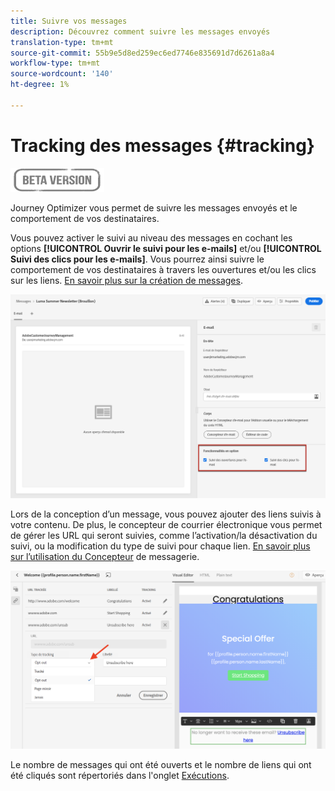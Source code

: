 ```yaml
---
title: Suivre vos messages
description: Découvrez comment suivre les messages envoyés
translation-type: tm+mt
source-git-commit: 55b9e5d8ed259ec6ed7746e835691d7d6261a8a4
workflow-type: tm+mt
source-wordcount: '140'
ht-degree: 1%

---
```


# Tracking des messages {#tracking}

![](assets/do-not-localize/badge.png)

Journey Optimizer vous permet de suivre les messages envoyés et le comportement de vos destinataires.

Vous pouvez activer le suivi au niveau des messages en cochant les options **[!UICONTROL Ouvrir le suivi pour les e-mails]** et/ou **[!UICONTROL Suivi des clics pour les e-mails]**. Vous pourrez ainsi suivre le comportement de vos destinataires à travers les ouvertures et/ou les clics sur les liens. [En savoir plus sur la création de messages](create-message.md).

![](assets/message-tracking.png)

Lors de la conception d’un message, vous pouvez ajouter des liens suivis à votre contenu. De plus, le concepteur de courrier électronique vous permet de gérer les URL qui seront suivies, comme l’activation/la désactivation du suivi, ou la modification du type de suivi pour chaque lien. [En savoir plus sur l’utilisation du Concepteur](create-email-content.md) de messagerie.

![](assets/message-tracked-links.png)

Le nombre de messages qui ont été ouverts et le nombre de liens qui ont été cliqués sont répertoriés dans l&#39;onglet [Exécutions](message-monitoring.md).
